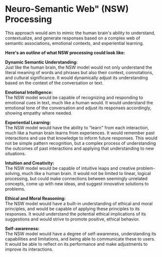# Neuro-Semantic Web" (NSW) Processing
This approach would aim to mimic the human brain's ability to understand, contextualize, and generate responses based on a complex web of semantic associations, emotional          contexts, and experiential learning.<br>

**Here's an outline of what NSW processing could look like:**<br>

**Dynamic Semantic Understanding:**<br>
Just like the human brain, the NSW model would not only understand the literal meaning of words and phrases but also their context, connotations, and cultural significance. It     would dynamically adjust its understanding based on the context of the conversation or text.

**Emotional Intelligence:**<br>
The NSW model would be capable of recognizing and responding to emotional cues in text, much like a human would. It would understand the emotional tone of the conversation and     adjust its responses accordingly, showing empathy where needed.

**Experiential Learning:**<br>
The NSW model would have the ability to "learn" from each interaction, much like a human brain learns from experiences. It would remember past interactions and use that            knowledge to inform future responses. This would not be simple pattern recognition, but a complex process of understanding the outcomes of past interactions and applying that      understanding to new situations.

**Intuition and Creativity:**<br>
The NSW model would be capable of intuitive leaps and creative problem-solving, much like a human brain. It would not be limited to linear, logical processing, but could make      connections between seemingly unrelated concepts, come up with new ideas, and suggest innovative solutions to problems.

**Ethical and Moral Reasoning:**<br>
The NSW model would have a built-in understanding of ethical and moral principles, and would be capable of applying these principles to its responses. It would understand the      potential ethical implications of its suggestions and would strive to promote positive, ethical behavior.

**Self-awareness:**<br>
The NSW model would have a degree of self-awareness, understanding its capabilities and limitations, and being able to communicate these to users. It would be able to reflect on   its performance and make adjustments to improve its interactions.
